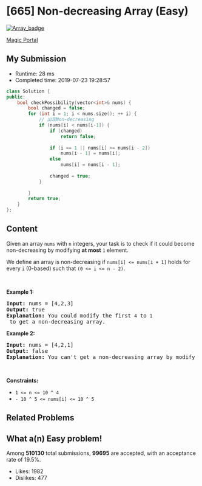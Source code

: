 # [665] Non-decreasing Array (Easy)

[![Array_badge](https://img.shields.io/badge/topic-Array-green.svg)](https://leetcode.com/problems/non-decreasing-array/) 

[Magic Portal](https://leetcode.com/problems/non-decreasing-array/)

## My Submission

- Runtime: 28 ms
- Completed time: 2019-07-23 19:28:57

```cpp
class Solution {
public:
    bool checkPossibility(vector<int>& nums) {
        bool changed = false;
        for (int i = 1; i < nums.size(); ++ i) {
            // 出现Non-decreasing
            if (nums[i] < nums[i-1]) {
                if (changed)
                    return false;
                
                if (i == 1 || nums[i] >= nums[i - 2]) 
                    nums[i - 1] = nums[i];
                else
                    nums[i] = nums[i - 1];
                
                changed = true;
            }
            
        }
        return true;
    }
};
```

## Content
<p>Given an array <code>nums</code> with <code>n</code> integers, your task is to check if it could become non-decreasing by modifying <b>at most</b> <code>1</code> element.</p>

<p>We define an array is non-decreasing if <code>nums[i] &lt;= nums</code><code>[i + 1]</code> holds for every <code>i</code>&nbsp;(0-based) such that <code>(0&nbsp;&lt;= i &lt;= n - 2)</code>.</p>

<p>&nbsp;</p>
<p><strong>Example 1:</strong></p>

<pre>
<strong>Input:</strong> nums = [4,2,3]
<strong>Output:</strong> true
<strong>Explanation:</strong> You could modify the first <code>4</code> to <code>1</code> to get a non-decreasing array.
</pre>

<p><strong>Example 2:</strong></p>

<pre>
<strong>Input:</strong> nums = [4,2,1]
<strong>Output:</strong> false
<strong>Explanation:</strong> You can&#39;t get a non-decreasing array by modify at most one element.
</pre>

<p>&nbsp;</p>
<p><strong>Constraints:</strong></p>

<ul>
	<li><code>1 &lt;= n &lt;= 10 ^ 4</code></li>
	<li><code>- 10 ^ 5&nbsp;&lt;= nums[i] &lt;= 10 ^ 5</code></li>
</ul>


## Related Problems


## What a(n) Easy problem!
Among **510130** total submissions, **99695** are accepted, with an acceptance rate of 19.5%. <br>

- Likes: 1982
- Dislikes: 477

